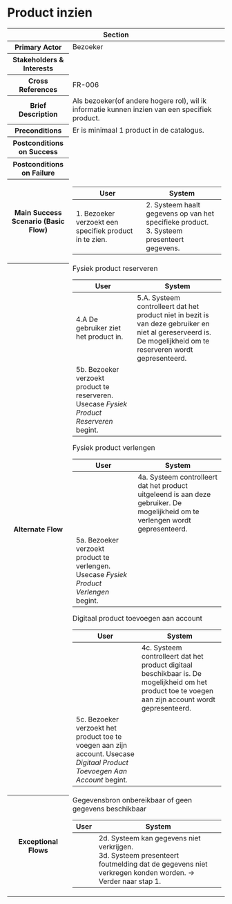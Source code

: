 # Product inzien
<table> 
    <thead>
        <tr>
            <th scope="col" colspan="2">Section</th>
        </tr>
    </thead>
    <tbody>
        <tr>
            <th scope="row">Primary Actor</th>
            <td>Bezoeker</td>
        </tr>
        <tr>
            <th scope="row">Stakeholders & Interests</th>
            <td></td>
        </tr>
        <tr>
            <th scope="row">Cross References</th>
            <td>FR-006</td>
        </tr>
        <tr>
            <th scope="row">Brief Description</th>
            <td>Als bezoeker(of andere hogere rol), wil ik informatie kunnen inzien van een specifiek product.</td>
        </tr>
        <tr>
            <th scope="row">Preconditions</th>
            <td>Er is minimaal 1 product in de catalogus. </td>
        </tr>
        <tr>
            <th scope="row">Postconditions on Success</th>
            <td></td>
        </tr>
        <tr>
            <th scope="row">Postconditions on Failure</th>
            <td></td>
        </tr>
        <tr>
            <th scope="row">Main Success Scenario (Basic Flow)</th>
            <td>
                <table>
                    <thead>
                        <tr>
                            <th scope="col">User</th>
                            <th scope="col">System</th>
                        </tr>
                    </thead>
                    <tbody>
                        <tr>
                            <td>1. Bezoeker verzoekt een specifiek product in te zien.</td>
                            <td>
                                2. Systeem haalt gegevens op van het specifieke product.<br>
                                3. Systeem presenteert gegevens.
                            </td>
                        </tr>
                    </tbody>
                </table>
            </td>
        </tr>
        <tr>
            <th scope="row">Alternate Flow</th>
            <td>
                <div>Fysiek product reserveren</div>           
                <table>
                    <thead>
                        <tr>
                            <th scope="col">User</th>
                            <th scope="col">System</th>
                        </tr>
                    </thead>
                    <tbody> 
                        <tr>
                            <td>4.A De gebruiker ziet het product in.</td>
                            <td>
                                5.A. Systeem controlleert dat het product niet in bezit is van deze gebruiker en niet al gereserveerd is.
                                De mogelijkheid om te reserveren wordt gepresenteerd.
                            </td>
                        </tr>
                        <tr>
                            <td>5b. Bezoeker verzoekt product te reserveren. Usecase <em>Fysiek Product Reserveren</em> begint.</td>
                            <td></td>
                        </tr>
                    </tbody>
                </table>
                <div>Fysiek product verlengen</div>           
                <table>
                    <thead>
                        <tr>
                            <th scope="col">User</th>
                            <th scope="col">System</th>
                        </tr>
                    </thead>
                    <tbody> 
                        <tr>
                            <td></td>
                            <td>
                                4a. Systeem controlleert dat het product uitgeleend is aan deze gebruiker. De mogelijkheid om te
                                verlengen wordt gepresenteerd.
                            </td>
                        </tr>
                        <tr>
                            <td>5a. Bezoeker verzoekt product te verlengen. Usecase <em>Fysiek Product Verlengen</em> begint.</td>
                            <td></td>
                        </tr>
                    </tbody>
                </table>
                <div>Digitaal product toevoegen aan account</div>           
                <table>
                    <thead>
                        <tr>
                            <th scope="col">User</th>
                            <th scope="col">System</th>
                        </tr>
                    </thead>
                    <tbody> 
                        <tr>
                            <td></td>
                            <td>
                                4c. Systeem controlleert dat het product digitaal beschikbaar is. De mogelijkheid om het product 
                                toe te voegen aan zijn account wordt gepresenteerd.
                            </td>
                        </tr>
                        <tr>
                            <td>5c. Bezoeker verzoekt het product toe te voegen aan zijn account. Usecase <em>Digitaal Product Toevoegen Aan Account</em> begint.</td>
                        </tr>
                    </tbody>
                </table>
            </td>
        </tr>
        <tr>
            <th scope="row">Exceptional Flows</th>
            <td>
                <div>Gegevensbron onbereikbaar of geen gegevens beschikbaar</div>           
                <table>
                    <thead>
                        <tr>
                            <th scope="col">User</th>
                            <th scope="col">System</th>
                        </tr>
                    </thead>
                    <tbody> 
                        <tr>
                            <td></td>
                            <td>
                                2d. Systeem kan gegevens niet verkrijgen.<br>
                                3d. Systeem presenteert foutmelding dat de gegevens niet verkregen konden worden. → Verder naar stap 1.
                            </td>
                        </tr>
                    </tbody>
                </table>
            </td>
        </tr>
    </tbody>
</table>

